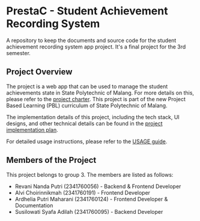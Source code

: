 # PrestaC - Student Achievement Recording System

A repository to keep the documents and source code for the student achievement recording system app project. It's a final project for the 3rd semester.

## Project Overview

The project is a web app that can be used to manage the student achievements state in State Polytechnic of Malang. For more details on this, please refer to the [project charter](documents/project-charter.md). This project is part of the new Project Based Learning (PBL) curriculum of State Polytechnic of Malang.

The implementation details of this project, including the tech stack, UI designs, and other technical details can be found in the [project implementation plan](documents/[KEL%203-SIB2E]%20-%20PENCATATAN%20PRESTASI%20MAHASISWA.pdf).

For detailed usage instructions, please refer to the [USAGE guide](documents/USAGE.md). 

## Members of the Project

This project belongs to group 3. The members are listed as follows:

- Revani Nanda Putri (2341760056) - Backend & Frontend Developer
- Alvi Choirinnikmah (2341760191) - Frontend Developer
- Ardhelia Putri Maharani (2341760124) - Frontend Developer & Documentation
- Susilowati Syafa Adilah (2341760095) - Backend Developer

